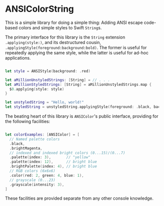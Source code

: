 # ANSIColorString

This is a simple library for doing a simple thing: Adding ANSI escape code-based colors and simple styles to Swift `String`s.

The primary interface for this library is the `String` extension `.applying(style:)`, and its destructured cousin, `.applyingStyle(foreground:background:bold)`. The former is useful for repeatedly applying the same style, while the latter is useful for ad-hoc applications.

```swift

let style = ANSIStyle(background: .red)

let aMillionUnstyledStrings: [String] = // . . .
let aMillionStyledStrings: [String] = aMillionUnstyledStrings.map {
  $0.applying(style: style)
}

let unstyledString = "Hello, world!"
let styledString = unstyledString.applyingStyle(foreground: .black, background: .green, bold: true)

```

The beating heart of this library is `ANSIColor`'s public interface, providing for the following facilities:

```swift

let colorExamples: [ANSIColor] = [
  // Named palette colors
  .black,
  .brightMagenta,
  // indexed and indexed bright colors (0...15)/(0...7)
  .palette(index: 3),       // "yellow"
  .palette(index: 12),      // bright blue
  .brightPalette(index: 4), // bright blue
  // RGB colors (6x6x6)
  .color(red: 2, green: 4, blue: 1),
  // grayscale (0...23)
  .grayscale(intensity: 3),
]
```

These facilities are provided separate from any other console knowledge.
